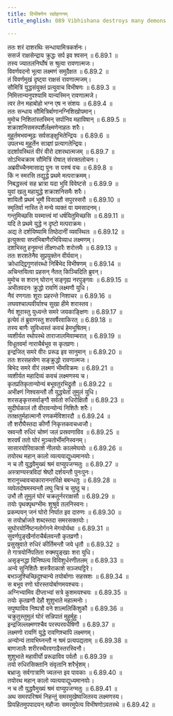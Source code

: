 ```yaml
---
title: विभीषणेन रक्षोहननम्
title_english: 089 Vibhishana destroys many demons

---
```

<div class="audioEmbed"  caption="श्रीराम-हरिसीताराममूर्ति-घनपाठिभ्यां वचनम्" src="https://archive.org/download/Ramayana-recitation-Sriram-harisItArAmamUrti-Ghanapaati-v2/Kanda_6/Kanda_6_YK-089-Vibhishana_destroys_many_demons_0.mp3"></div>

ततः शरं दाशरथिः सन्धायामित्रकर्शनः।  
ससर्ज राक्षसेन्द्राय क्रुद्धः सर्प इव श्वसन् ॥ 6.89.1 ॥   
तस्य ज्यातलनिर्घोषं स श्रुत्वा रावणात्मजः।  
विवर्णवदनो भूत्वा लक्ष्मणं समुदैक्षत ॥ 6.89.2 ॥   
तं विवर्णमुखं दृष्ट्वा राक्षसं रावणात्मजम्।  
सौमित्रिं युद्धसंयुक्तं प्रत्युवाच विभीषणः ॥ 6.89.3 ॥   
निमित्तान्यनुपश्यामि यान्यस्मिन् रावणात्मजे।  
त्वर तेन महाबोहो भग्न एष न संशयः ॥ 6.89.4 ॥   
ततः सन्धाय सौमित्रिर्बाणानग्निशिखोपमान्।  
मुमोच निशितांस्तस्मिन् सर्पानिव महाविषान् ॥ 6.89.5 ॥   
शक्राशनिसमस्पर्शैर्लक्ष्मणेनाहतः शरैः।  
मुहूर्तमभवन्मूढः सर्वसङ्क्षुभितेन्द्रियः ॥ 6.89.6 ॥   
उपलभ्य मुहूर्तेन सञ्ज्ञां प्रत्यागतेन्द्रियः।  
ददर्शावस्थितं वीरं वीरो दशरथात्मजम् ॥ 6.89.7 ॥   
सोऽभिचक्राम सौमित्रिं रोषात् संरक्तलोचनः।  
अब्रवीच्चैनमासाद्य पुनः स परुषं वचः ॥ 6.89.8 ॥   
किं न स्मरसि तद्युद्धे प्रथमे मत्पराक्रमम्।  
निबद्धस्त्वं सह भ्रात्रा यदा भुवि विवेष्टसे ॥ 6.89.9 ॥   
युवां खलु महायुद्धे शक्राशनिसमैः शरैः।  
शायितौ प्रथमं भूमौ विसञ्ज्ञौ सपुरस्सरौ ॥ 6.89.10 ॥   
स्मृतिर्वा नास्ति ते मन्ये व्यक्तं वा यमसादनम्।  
गन्तुमिच्छसि यस्मात्त्वं मां धर्षयितुमिच्छसि ॥ 6.89.11 ॥   
यदि ते प्रथमे युद्धे न दृष्टो मत्पराक्रमः।  
अद्य ते दर्शयिष्यामि तिष्ठेदानीं व्यवस्थितः ॥ 6.89.12 ॥   
इत्युक्त्वा सप्तभिबाणैरभिविव्याध लक्ष्मणम्।  
दशभिस्तु हनूमन्तं तीक्ष्णधारैः शरोत्तमैः ॥ 6.89.13 ॥   
ततः शरशतेनैव सुप्रयुक्तेन वीर्यवान्।  
क्रोधाद्द्विगुणसंरब्धो निर्बिभेद विभीषणम् ॥ 6.89.14 ॥   
अचिन्तयित्वा प्रहसन् नैतत् किञ्चिदिति ब्रुवन्।  
मुमोच स शरान् घोरान् सङ्गृह्य नरपुङ्गवः ॥ 6.89.15 ॥   
अभीतवदनः क्रुद्धो रावणिं लक्ष्मणौ युधि।  
नैवं रणगताः शूराः प्रहरन्ते निशाचर ॥ 6.89.16 ॥   
लघवश्चाल्पवीर्याश्च सुखा हीमे शरास्तव।  
नैवं शूरास्तु युध्यन्ते समरे जयकाङ्क्षिणः ॥ 6.89.17 ॥   
इत्येवं तं ब्रुवाणस्तु शरवर्षैरवाकिरत् ॥ 6.89.18 ॥   
तस्य बाणैः सुविध्वस्तं कवचं हेमभूषितम्।  
व्यशीर्यत रथोपस्थे ताराजालमिवाम्बरात् ॥ 6.89.19 ॥   
विधूतवर्मा नाराचैर्बभूव स कृतव्रणः।  
इन्द्रजित् समरे वीरः प्ररूढ इव सानुमान् ॥ 6.89.20 ॥   
ततः शरसहस्रेण सङ्क्रुद्धो रावणात्मजः।  
बिभेद समरे वीरं लक्ष्मणं भीमविक्रमः ॥ 6.89.21 ॥   
व्यशीर्यत महादिव्यं कवचं लक्ष्मणस्य च।  
कृतप्रतिकृतान्योन्यं बभूवतुरभिद्रुतौ ॥ 6.89.22 ॥   
अभीक्ष्णं निश्वसन्तौ तौ युद्ध्येतां तुमुलं युधि।  
शरसङ्कृत्तसर्वाङ्गौ सर्वतो रुधिरोक्षितौ ॥ 6.89.23 ॥   
सुदीर्घकालं तौ वीरावन्योन्यं निशितैः शरैः।  
ततक्षतुर्महात्मानौ रणकर्मविशारदौ ॥ 6.89.24 ॥   
तौ शरौघैस्तदा कीर्णौ निकृत्तकवचध्वजौ।  
स्रवन्तौ रुधिरं चोष्णं जलं प्रस्रवणाविव ॥ 6.89.25 ॥   
शरवर्षं ततो घोरं मुञ्चतोर्भीमनिस्वनम्।  
सासारयोरिवाकाशे नीलयोः कालमेघयोः ॥ 6.89.26 ॥   
तयोरथ महान् कालो व्यत्ययाद्युध्यमानयोः।  
न च तौ युद्धवैमुख्यं श्रमं वाप्युपजग्मतुः ॥ 6.89.27 ॥   
अस्त्राण्यस्त्रविदां श्रेष्ठौ दर्शयन्तौ पुनःपुनः।  
शरानुच्चावचाकारानन्तरिक्षे बबन्धतुः ॥ 6.89.28 ॥   
व्यपेतदोषमस्यन्तौ लघु चित्रं च सुष्ठु च।  
उभौ तौ तुमुलं घोरं चक्रतुर्नरराक्षसौ ॥ 6.89.29 ॥   
तयोः पृथक्पृथग्भीमः शुश्रुवे तलनिस्वनः।  
प्रकम्पयन् जनं घोरो निर्घात इव दारुणः ॥ 6.89.30 ॥   
स तयोर्भ्राजते शब्दस्तदा समरसक्तयोः।  
सुघोरयोर्निष्टनतोर्गगने मेगयोर्यथा ॥ 6.89.31 ॥   
सुवर्णपुङ्खैर्नाराचैर्बलवन्तौ कृतव्रणौ।  
प्रसुस्रुवाते रुधिरं कीर्तिमन्तौ जये धृतौ ॥ 6.89.32 ॥   
ते गात्रयोर्निपतिता रुक्मपुङ्खाः शरा युधि।  
असृङ्नद्धा विनिष्पत्य विविशुर्धरणीतलम् ॥ 6.89.33 ॥   
अन्ये सुनिशितैः शस्त्रैराकाशे सञ्जघट्टिरे।  
बभञ्जुश्चिच्छिदुश्चान्ये तयोर्बाणाः सहस्रशः ॥ 6.89.34 ॥   
स बभूव रणो घोरस्तयोर्बाणमयश्चयः।  
अग्निभ्यामिव दीप्ताभ्यां सत्रे कुशमयश्चयः ॥ 6.89.35 ॥   
तयोः कृतव्रणौ देहौ शुशुभाते महात्मनोः।  
सपुष्पाविव निष्पत्रौ वने शाल्मलिकिंशुकौ ॥ 6.89.36 ॥   
चक्रुतुस्तुमुलं घोरं सन्निपातं मुहुर्मुहुः।  
इन्द्रजिल्लक्ष्मणश्चैव परस्परवधैषिणौ ॥ 6.89.37 ॥   
लक्ष्मणो रावणिं युद्धे रावणिश्चापि लक्ष्मणम्।  
अन्योन्यं तावभिघ्नन्तौ न श्रमं प्रत्यपद्यताम् ॥ 6.89.38 ॥   
बाणजालैः शरीरस्थैरवगाढैस्तरस्विनौ।  
शुशुभाते महावीर्यो प्ररूढाविव पर्वतौ ॥ 6.89.39 ॥   
तयो रुधिरसिक्तानि संवृतानि शरैर्भृशम्।  
बभ्राजुः सर्वगात्राणि ज्वलन्त इव पावकाः ॥ 6.89.40 ॥   
तयोरथ महान् कालो व्यत्ययाद्युध्यमानयोः।  
न च तौ युद्धवैमुख्यं श्रमं वाप्युपजग्मतुः ॥ 6.89.41 ॥   
अथ समरपरिश्रमं निहन्तुं समरमुखेष्वजितस्य लक्ष्मणस्य।  
प्रियहितमुपपादयन् महौजाः समरमुपेत्य विभीषणोऽवतस्थे ॥ 6.89.42 ॥   